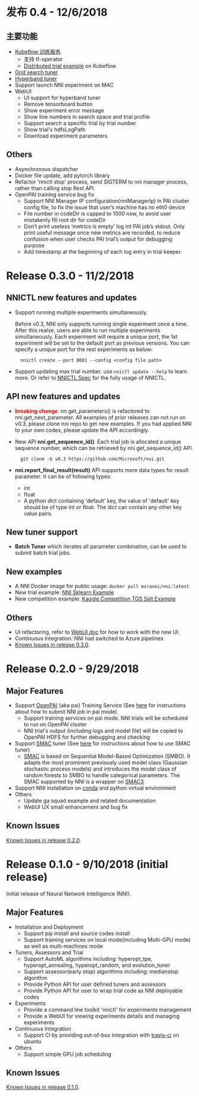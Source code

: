 # 发布 0.4 - 12/6/2018

## 主要功能

* [Kubeflow 训练服务](./KubeflowMode.md) 
    * 支持 tf-operator
    * [Distributed trial example](../examples/trials/mnist-distributed/dist_mnist.py) on Kubeflow
* [Grid search tuner](../src/sdk/pynni/nni/README.md#Grid) 
* [Hyperband tuner](../src/sdk/pynni/nni/README.md#Hyperband)
* Support launch NNI experiment on MAC
* WebUI 
    * UI support for hyperband tuner
    * Remove tensorboard button 
    * Show experiment error message 
    * Show line numbers in search space and trial profile
    * Support search a specific trial by trial number
    * Show trial's hdfsLogPath
    * Download experiment parameters

## Others

* Asynchronous dispatcher
* Docker file update, add pytorch library 
* Refactor 'nnictl stop' process, send SIGTERM to nni manager process, rather than calling stop Rest API. 
* OpenPAI training service bug fix 
    * Support NNI Manager IP configuration(nniManagerIp) in PAI cluster config file, to fix the issue that user’s machine has no eth0 device 
    * File number in codeDir is capped to 1000 now, to avoid user mistakenly fill root dir for codeDir
    * Don’t print useless ‘metrics is empty’ log int PAI job’s stdout. Only print useful message once new metrics are recorded, to reduce confusion when user checks PAI trial’s output for debugging purpose
    * Add timestamp at the beginning of each log entry in trial keeper.

# Release 0.3.0 - 11/2/2018

## NNICTL new features and updates

* Support running multiple experiments simultaneously.
    
    Before v0.3, NNI only supports running single experiment once a time. After this realse, users are able to run multiple experiments simultaneously. Each experiment will require a unique port, the 1st experiment will be set to the default port as previous versions. You can specify a unique port for the rest experiments as below:
    
        nnictl create --port 8081 --config <config file path>

* Support updating max trial number. use ```nnictl update --help``` to learn more. Or refer to [NNICTL Spec](https://github.com/Microsoft/nni/blob/master/docs/NNICTLDOC.md) for the fully usage of NNICTL.

## API new features and updates

* <span style="color:red"><strong>breaking change</strong></span>: nn.get_parameters() is refactored to nni.get_next_parameter. All examples of prior releases can not run on v0.3, please clone nni repo to get new examples. If you had applied NNI to your own codes, please update the API accordingly.

* New API **nni.get_sequence_id()**. Each trial job is allocated a unique sequence number, which can be retrieved by nni.get_sequence_id() API.
    
        git clone -b v0.3 https://github.com/Microsoft/nni.git

* **nni.report_final_result(result)** API supports more data types for result parameter. It can be of following types: 
    * int
    * float
    * A python dict containing 'default' key, the value of 'default' key should be of type int or float. The dict can contain any other key value pairs.

## New tuner support

* **Batch Tuner** which iterates all parameter combination, can be used to submit batch trial jobs.

## New examples

* A NNI Docker image for public usage: ```docker pull msranni/nni:latest```
* New trial example: [NNI Sklearn Example](https://github.com/Microsoft/nni/tree/master/examples/trials/sklearn)
* New competition example: [Kaggle Competition TGS Salt Example](https://github.com/Microsoft/nni/tree/master/examples/trials/kaggle-tgs-salt)

## Others

* UI refactoring, refer to [WebUI doc](WebUI.md) for how to work with the new UI.
* Continuous Integration: NNI had switched to Azure pipelines
* [Known Issues in release 0.3.0](https://github.com/Microsoft/nni/labels/nni030knownissues).

# Release 0.2.0 - 9/29/2018

## Major Features

* Support [OpenPAI](https://github.com/Microsoft/pai) (aka pai) Training Service (See [here](./PAIMode.md) for instructions about how to submit NNI job in pai mode) 
    * Support training services on pai mode. NNI trials will be scheduled to run on OpenPAI cluster
    * NNI trial's output (including logs and model file) will be copied to OpenPAI HDFS for further debugging and checking
* Support [SMAC](https://www.cs.ubc.ca/~hutter/papers/10-TR-SMAC.pdf) tuner (See [here](HowToChooseTuner.md) for instructions about how to use SMAC tuner) 
    * [SMAC](https://www.cs.ubc.ca/~hutter/papers/10-TR-SMAC.pdf) is based on Sequential Model-Based Optimization (SMBO). It adapts the most prominent previously used model class (Gaussian stochastic process models) and introduces the model class of random forests to SMBO to handle categorical parameters. The SMAC supported by NNI is a wrapper on [SMAC3](https://github.com/automl/SMAC3)
* Support NNI installation on [conda](https://conda.io/docs/index.html) and python virtual environment
* Others 
    * Update ga squad example and related documentation
    * WebUI UX small enhancement and bug fix

## Known Issues

[Known Issues in release 0.2.0](https://github.com/Microsoft/nni/labels/nni020knownissues).

# Release 0.1.0 - 9/10/2018 (initial release)

Initial release of Neural Network Intelligence (NNI).

## Major Features

* Installation and Deployment 
    * Support pip install and source codes install
    * Support training services on local mode(including Multi-GPU mode) as well as multi-machines mode
* Tuners, Assessors and Trial 
    * Support AutoML algorithms including: hyperopt_tpe, hyperopt_annealing, hyperopt_random, and evolution_tuner
    * Support assessor(early stop) algorithms including: medianstop algorithm
    * Provide Python API for user defined tuners and assessors
    * Provide Python API for user to wrap trial code as NNI deployable codes
* Experiments 
    * Provide a command line toolkit 'nnictl' for experiments management
    * Provide a WebUI for viewing experiments details and managing experiments
* Continuous Integration 
    * Support CI by providing out-of-box integration with [travis-ci](https://github.com/travis-ci) on ubuntu 
* Others 
    * Support simple GPU job scheduling 

## Known Issues

[Known Issues in release 0.1.0](https://github.com/Microsoft/nni/labels/nni010knownissues).
